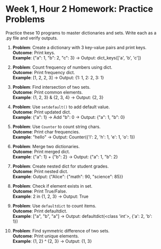 # Week 1, Hour 2 Homework: Practice Problems

Practice these 10 programs to master dictionaries and sets. Write each as a .py file and verify outputs.

1. **Problem**: Create a dictionary with 3 key-value pairs and print keys.  
   **Outcome**: Print keys.  
   **Example**: {"a": 1, "b": 2, "c": 3} → Output: dict_keys(['a', 'b', 'c'])

2. **Problem**: Count frequency of numbers using dict.  
   **Outcome**: Print frequency dict.  
   **Example**: [1, 2, 2, 3] → Output: {1: 1, 2: 2, 3: 1}

3. **Problem**: Find intersection of two sets.  
   **Outcome**: Print common elements.  
   **Example**: {1, 2, 3} & {2, 3, 4} → Output: {2, 3}

4. **Problem**: Use `setdefault()` to add default value.  
   **Outcome**: Print updated dict.  
   **Example**: {"a": 1} → Add "b": 0 → Output: {"a": 1, "b": 0}

5. **Problem**: Use `Counter` to count string chars.  
   **Outcome**: Print char frequencies.  
   **Example**: "hello" → Output: Counter({'l': 2, 'h': 1, 'e': 1, 'o': 1})

6. **Problem**: Merge two dictionaries.  
   **Outcome**: Print merged dict.  
   **Example**: {"a": 1} + {"b": 2} → Output: {"a": 1, "b": 2}

7. **Problem**: Create nested dict for student grades.  
   **Outcome**: Print nested dict.  
   **Example**: Output: {"Alice": {"math": 90, "science": 85}}

8. **Problem**: Check if element exists in set.  
   **Outcome**: Print True/False.  
   **Example**: 2 in {1, 2, 3} → Output: True

9. **Problem**: Use `defaultdict` to count items.  
   **Outcome**: Print defaultdict.  
   **Example**: ["a", "b", "a"] → Output: defaultdict(<class 'int'>, {'a': 2, 'b': 1})

10. **Problem**: Find symmetric difference of two sets.  
    **Outcome**: Print unique elements.  
    **Example**: {1, 2} ^ {2, 3} → Output: {1, 3}